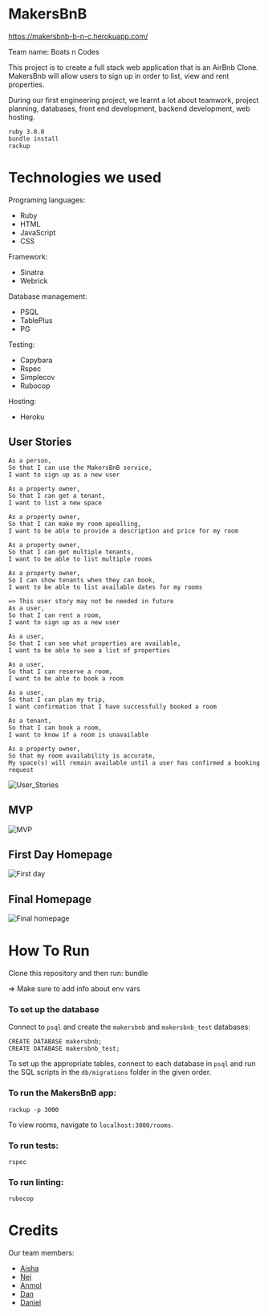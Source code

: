 # MakersBnB

https://makersbnb-b-n-c.herokuapp.com/

Team name: Boats n Codes 

This project is to create a full stack web application that is an AirBnb Clone. MakersBnb will allow users to sign up in order to list, view and rent properties. 

During our first engineering project, we learnt a lot about teamwork, project planning, databases, front end development, backend development, web hosting. 
```
ruby 3.0.0
bundle install
rackup
```

# Technologies we used

Programing languages:
- Ruby
- HTML
- JavaScript
- CSS

Framework:
- Sinatra
- Webrick

Database management:
- PSQL
- TablePlus
- PG

Testing:
- Capybara 
- Rspec
- Simplecov
- Rubocop

Hosting:
- Heroku

## User Stories

```
As a person,
So that I can use the MakersBnB service,
I want to sign up as a new user
```
```
As a property owner, 
So that I can get a tenant,
I want to list a new space
```
```
As a property owner,
So that I can make my room apealling,
I want to be able to provide a description and price for my room
```
```
As a property owner,
So that I can get multiple tenants, 
I want to be able to list multiple rooms
```
```
As a property owner,
So I can show tenants when they can book,
I want to be able to list available dates for my rooms
```
```
=> This user story may not be needed in future
As a user,
So that I can rent a room,
I want to sign up as a new user
```
```
As a user,
So that I can see what properties are available,
I want to be able to see a list of properties
```
```
As a user,
So that I can reserve a room,
I want to be able to book a room
```
```
As a user,
So that I can plan my trip,
I want confirmation that I have successfully booked a room
```
```
As a tenant,
So that I can book a room,
I want to know if a room is unavailable
```
```
As a property owner,
So that my room availability is accurate,
My space(s) will remain available until a user has confirmed a booking request
```

![User_Stories](https://user-images.githubusercontent.com/89548274/138458135-0f645faf-7af9-4ce5-93d5-d73ac32f6ac9.png)



## MVP

![MVP](https://user-images.githubusercontent.com/89548274/138457112-a596625d-dadb-43bd-84a8-2d1eeed92ab4.png)

## First Day Homepage

![First day](https://user-images.githubusercontent.com/89548274/138457404-a33389c3-3002-436c-a03b-cd3c31559618.png)


## Final Homepage

![Final homepage](https://user-images.githubusercontent.com/89548274/138457498-f88c771a-5605-4b82-9482-d2dc1bfeecfb.png)



# How To Run 

Clone this repository and then run:
bundle

=> Make sure to add info about env vars 

### To set up the database

Connect to `psql` and create the `makersbnb` and `makersbnb_test` databases:

```
CREATE DATABASE makersbnb;
CREATE DATABASE makersbnb_test;
```

To set up the appropriate tables, connect to each database in `psql` and run the SQL scripts in the `db/migrations` folder in the given order.

### To run the MakersBnB app:

```
rackup -p 3000
```
To view rooms, navigate to `localhost:3000/rooms`.

### To run tests:


```
rspec
```
### To run linting:
```
rubocop
```

# Credits

Our team members:
- [Aisha](https://github.com/AishaDorsett)
- [Nej](https://github.com/nejlalowe)
- [Anmol](https://github.com/Anmolbhati30)
- [Dan](https://github.com/dannehdan)
- [Daniel](https://github.com/DannyL90)
